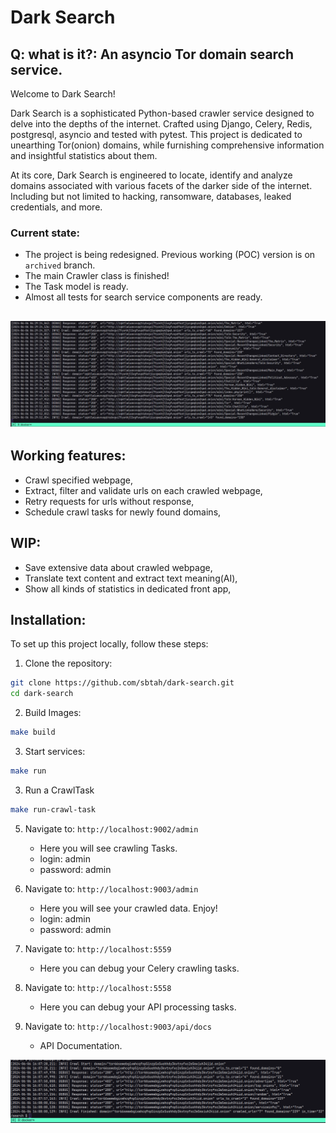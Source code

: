 # Dark Search
## Q: what is it?: An asyncio Tor domain search service.

Welcome to Dark Search!

Dark Search is a sophisticated Python-based crawler service designed to delve into the depths of the internet. 
Crafted using Django, Celery, Redis, postgresql, asyncio and tested with pytest.
This project is dedicated to unearthing Tor(onion) domains,
while furnishing comprehensive information and insightful statistics about them.

At its core, Dark Search is engineered to locate, identify and analyze domains associated with various facets of the darker side of the internet.
Including but not limited to hacking, ransomware, databases, leaked credentials, and more.

### Current state:
- The project is being redesigned. Previous working (POC) version is on `archived` branch.
- The main Crawler class is finished!
- The Task model is ready.
- Almost all tests for search service components are ready.


![alt text](https://github.com/sbtah/dark-search/blob/main/1.png?raw=true)
----
## Working features:
- Crawl specified webpage,
- Extract, filter and validate urls on each crawled webpage,
- Retry requests for urls without response,
- Schedule crawl tasks for newly found domains,

## WIP:
- Save extensive data about crawled webpage,
- Translate text content and extract text meaning(AI),
- Show all kinds of statistics in dedicated front app,

## Installation:
To set up this project locally, follow these steps:

1. Clone the repository:
```bash
git clone https://github.com/sbtah/dark-search.git
cd dark-search
```

2. Build Images:
```bash
make build
```

3. Start services:
```bash
make run
```

3. Run a CrawlTask
```bash
make run-crawl-task
```

5. Navigate to: `http://localhost:9002/admin`
   - Here you will see crawling Tasks.
   - login: admin
   - password: admin

6. Navigate to: `http://localhost:9003/admin`
   - Here you will see your crawled data. Enjoy!
   - login: admin
   - password: admin

7. Navigate to: `http://localhost:5559`
   - Here you can debug your Celery crawling tasks.

7. Navigate to: `http://localhost:5558`
   - Here you can debug your API processing tasks.

7. Navigate to: `http://localhost:9003/api/docs`
   - API Documentation.

![alt text](https://github.com/sbtah/dark-search/blob/main/2.png?raw=true)
